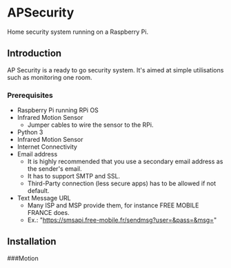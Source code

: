 # APSecurity

Home security system running on a Raspberry Pi.

## Introduction

AP Security is a ready to go security system. It's aimed at simple utilisations such as monitoring one room. 

### Prerequisites

- Raspberry Pi running RPi OS
- Infrared Motion Sensor
    - Jumper cables to wire the sensor to the RPi.
- Python 3
- Infrared Motion Sensor
- Internet Connectivity
- Email address
    - It is highly recommended that you use a secondary email address as the sender's email.
    - It has to support SMTP and SSL.
    - Third-Party connection (less secure apps) has to be allowed if not default.
- Text Message URL
    - Many ISP and MSP provide them, for instance FREE MOBILE FRANCE does.
    - Ex.: "https://smsapi.free-mobile.fr/sendmsg?user=&pass=&msg="

## Installation

###Motion 
